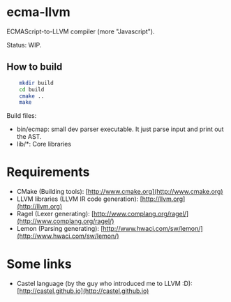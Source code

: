ecma-llvm
=========

ECMAScript-to-LLVM compiler (more "Javascript").

Status: WIP.

How to build
------------

~~~sh
    mkdir build
    cd build
    cmake ..
    make
~~~

Build files:
- bin/ecmap: small dev parser executable. It just parse input and print out the AST.
- lib/*: Core libraries

Requirements
============
- CMake (Building tools): [http://www.cmake.org](http://www.cmake.org)
- LLVM libraries (LLVM IR code generation): [http://llvm.org](http://llvm.org)
- Ragel (Lexer generating): [http://www.complang.org/ragel/](http://www.complang.org/ragel/)
- Lemon (Parsing generating): [http://www.hwaci.com/sw/lemon/](http://www.hwaci.com/sw/lemon/)

Some links
==========
- Castel language (by the guy who introduced me to LLVM :D): [http://castel.github.io](http://castel.github.io)

